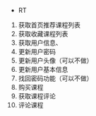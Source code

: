 * RT

> 
1. 获取首页推荐课程列表
2. 获取收藏课程列表
3. 获取用户信息、
4. 更新用户密码
5. 更新用户头像（可以不做）
6. 更新用户基本信息
6. 找回密码功能（可以不做）
7. 购买课程
8. 获取课程评论
9. 评论课程